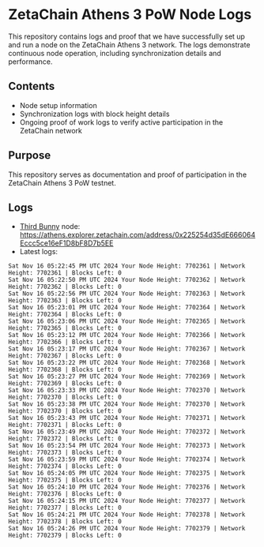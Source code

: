 # ZetaChain Athens 3 PoW Node Logs
This repository contains logs and proof that we have successfully set up and run a node on the ZetaChain Athens 3 network. The logs demonstrate continuous node operation, including synchronization details and performance.

## Contents
- Node setup information
- Synchronization logs with block height details
- Ongoing proof of work logs to verify active participation in the ZetaChain network

## Purpose
This repository serves as documentation and proof of participation in the ZetaChain Athens 3 PoW testnet.

## Logs

- [Third Bunny](https://thirdbunny.xyz/) node: https://athens.explorer.zetachain.com/address/0x225254d35dE666064Eccc5ce16eF1D8bF8D7b5EE
- Latest logs:
```
Sat Nov 16 05:22:45 PM UTC 2024 Your Node Height: 7702361 | Network Height: 7702361 | Blocks Left: 0
Sat Nov 16 05:22:50 PM UTC 2024 Your Node Height: 7702362 | Network Height: 7702362 | Blocks Left: 0
Sat Nov 16 05:22:56 PM UTC 2024 Your Node Height: 7702363 | Network Height: 7702363 | Blocks Left: 0
Sat Nov 16 05:23:01 PM UTC 2024 Your Node Height: 7702364 | Network Height: 7702364 | Blocks Left: 0
Sat Nov 16 05:23:06 PM UTC 2024 Your Node Height: 7702365 | Network Height: 7702365 | Blocks Left: 0
Sat Nov 16 05:23:12 PM UTC 2024 Your Node Height: 7702366 | Network Height: 7702366 | Blocks Left: 0
Sat Nov 16 05:23:17 PM UTC 2024 Your Node Height: 7702367 | Network Height: 7702367 | Blocks Left: 0
Sat Nov 16 05:23:22 PM UTC 2024 Your Node Height: 7702368 | Network Height: 7702368 | Blocks Left: 0
Sat Nov 16 05:23:27 PM UTC 2024 Your Node Height: 7702369 | Network Height: 7702369 | Blocks Left: 0
Sat Nov 16 05:23:33 PM UTC 2024 Your Node Height: 7702370 | Network Height: 7702370 | Blocks Left: 0
Sat Nov 16 05:23:38 PM UTC 2024 Your Node Height: 7702370 | Network Height: 7702370 | Blocks Left: 0
Sat Nov 16 05:23:43 PM UTC 2024 Your Node Height: 7702371 | Network Height: 7702371 | Blocks Left: 0
Sat Nov 16 05:23:49 PM UTC 2024 Your Node Height: 7702372 | Network Height: 7702372 | Blocks Left: 0
Sat Nov 16 05:23:54 PM UTC 2024 Your Node Height: 7702373 | Network Height: 7702373 | Blocks Left: 0
Sat Nov 16 05:23:59 PM UTC 2024 Your Node Height: 7702374 | Network Height: 7702374 | Blocks Left: 0
Sat Nov 16 05:24:05 PM UTC 2024 Your Node Height: 7702375 | Network Height: 7702375 | Blocks Left: 0
Sat Nov 16 05:24:10 PM UTC 2024 Your Node Height: 7702376 | Network Height: 7702376 | Blocks Left: 0
Sat Nov 16 05:24:15 PM UTC 2024 Your Node Height: 7702377 | Network Height: 7702377 | Blocks Left: 0
Sat Nov 16 05:24:21 PM UTC 2024 Your Node Height: 7702378 | Network Height: 7702378 | Blocks Left: 0
Sat Nov 16 05:24:26 PM UTC 2024 Your Node Height: 7702379 | Network Height: 7702379 | Blocks Left: 0
```

